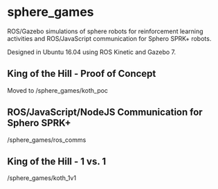 # sphere_games
ROS/Gazebo simulations of sphere robots for reinforcement learning activities and ROS/JavaScript communication for Sphero SPRK+ robots.

Designed in Ubuntu 16.04 using ROS Kinetic and Gazebo 7.

## King of the Hill - Proof of Concept
Moved to /sphere_games/koth_poc

## ROS/JavaScript/NodeJS Communication for Sphero SPRK+
/sphere_games/ros_comms

## King of the Hill - 1 vs. 1
/sphere_games/koth_1v1

